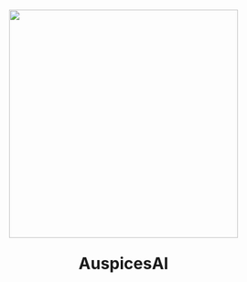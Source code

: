<h1 align = "center">
<img src = "https://github.com/AuspicesAI/AuspicesAI.github.io/blob/main/images/logo.png" width = 400rem>
  <p>AuspicesAI</p>
</h1>
<!--

**Here are some ideas to get you started:**

🙋‍♀️ A short introduction - what is your organization all about?
🌈 Contribution guidelines - how can the community get involved?
👩‍💻 Useful resources - where can the community find your docs? Is there anything else the community should know?
🍿 Fun facts - what does your team eat for breakfast?
🧙 Remember, you can do mighty things with the power of [Markdown](https://docs.github.com/github/writing-on-github/getting-started-with-writing-and-formatting-on-github/basic-writing-and-formatting-syntax)
-->
